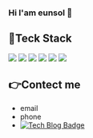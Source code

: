 ### Hi I'am eunsol 👋
## :hammer:Teck Stack
<img src="https://img.shields.io/badge/HTML5-E34F26?style=flat-square&logo=HTML5&logoColor=white"/></a>
<img src="https://img.shields.io/badge/CSS3-1572B6?style=flat-square&logo=CSS3&logoColor=white"/></a>
<img src="https://img.shields.io/badge/Javascript-ffb13b?style=flat-square&logo=javascript&logoColor=white"/></a>
<img src="https://img.shields.io/badge/MySQL-4479A1?style=flat-square&logo=MySQL&logoColor=white"/></a>
<img src="https://img.shields.io/badge/react-61DAFB?style=flat-square&logo=react&logoColor=black"> 
<img src="https://img.shields.io/badge/bootstrap-7952B3?style=flat-square&logo=bootstrap&logoColor=white">


## :point_right:Contect me 
+ email 
+ phone
+  [![Tech Blog Badge](http://img.shields.io/badge/-Tech%20blog-black?style=flat-square&logo=github&link=https://sol-sunny.github.io/)](https://https://sol-sunny.github.io/)
